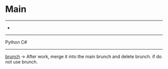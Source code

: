 # Main
---
+
---
Python
C#

---
[brunch](https://m.blog.naver.com/PostView.nhn?blogId=magnking&logNo=221311262438&proxyReferer=https:%2F%2Fwww.google.com%2F) -> After work, merge it into the main brunch and delete brunch. if do not use brunch.

